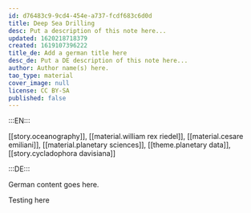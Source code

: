 ```yaml
---
id: d76483c9-9cd4-454e-a737-fcdf683c6d0d
title: Deep Sea Drilling
desc: Put a description of this note here...
updated: 1620218718379
created: 1619107396222
title_de: Add a german title here
desc_de: Put a DE description of this note here...
author: Author name(s) here.
tao_type: material
cover_image: null
license: CC BY-SA
published: false
---
```


:::EN:::

[[story.oceanography]], [[material.william rex riedel]], [[material.cesare emiliani]], [[material.planetary sciences]], [[theme.planetary data]], [[story.cycladophora davisiana]]

:::DE:::

German content goes here.

Testing here
